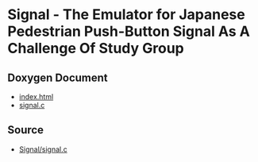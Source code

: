 Signal - The Emulator for Japanese Pedestrian Push-Button Signal As A Challenge Of Study Group
==============================================================================================

## Doxygen Document

* [index.html](Signal/html/index.html)
* [signal.c](Signal/html/signal_8c.html)

## Source

* [Signal/signal.c](Signal/signal.c)
